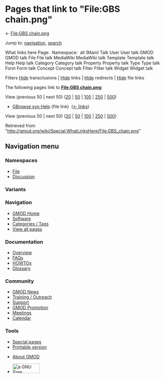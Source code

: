 <div id="mw-page-base" class="noprint">

</div>

<div id="mw-head-base" class="noprint">

</div>

<div id="content" class="mw-body" role="main">

<span id="top"></span>

<div id="mw-js-message" style="display:none;">

</div>



# <span dir="auto">Pages that link to "File:GBS chain.png"</span>

<div id="bodyContent">

<div id="contentSub">

← [File:GBS chain.png](/wiki/File:GBS_chain.png "File:GBS chain.png")

</div>

<div id="jump-to-nav" class="mw-jump">

Jump to: [navigation](#mw-navigation), [search](#p-search)

</div>

<div id="mw-content-text">

What links here Page:  Namespace:  all (Main) Talk User User talk GMOD
GMOD talk File File talk MediaWiki MediaWiki talk Template Template talk
Help Help talk Category Category talk Property Property talk Type Type
talk Form Form talk Concept Concept talk Filter Filter talk Widget
Widget talk

Filters
[Hide](/mediawiki/index.php?title=Special:WhatLinksHere/File:GBS_chain.png&hidetrans=1 "Special:WhatLinksHere/File:GBS chain.png")
transclusions \|
[Hide](/mediawiki/index.php?title=Special:WhatLinksHere/File:GBS_chain.png&hidelinks=1 "Special:WhatLinksHere/File:GBS chain.png")
links \|
[Hide](/mediawiki/index.php?title=Special:WhatLinksHere/File:GBS_chain.png&hideredirs=1 "Special:WhatLinksHere/File:GBS chain.png")
redirects \|
[Hide](/mediawiki/index.php?title=Special:WhatLinksHere/File:GBS_chain.png&hideimages=1 "Special:WhatLinksHere/File:GBS chain.png")
file links

The following pages link to **[File:GBS
chain.png](/wiki/File:GBS_chain.png "File:GBS chain.png")**:

View (previous 50 \| next 50)
([20](/mediawiki/index.php?title=Special:WhatLinksHere/File:GBS_chain.png&limit=20 "Special:WhatLinksHere/File:GBS chain.png")
\|
[50](/mediawiki/index.php?title=Special:WhatLinksHere/File:GBS_chain.png&limit=50 "Special:WhatLinksHere/File:GBS chain.png")
\|
[100](/mediawiki/index.php?title=Special:WhatLinksHere/File:GBS_chain.png&limit=100 "Special:WhatLinksHere/File:GBS chain.png")
\|
[250](/mediawiki/index.php?title=Special:WhatLinksHere/File:GBS_chain.png&limit=250 "Special:WhatLinksHere/File:GBS chain.png")
\|
[500](/mediawiki/index.php?title=Special:WhatLinksHere/File:GBS_chain.png&limit=500 "Special:WhatLinksHere/File:GBS chain.png"))

- [GBrowse syn Help](/wiki/GBrowse_syn_Help "GBrowse syn Help") (file
  link) ‎ <span class="mw-whatlinkshere-tools">([←
  links](/mediawiki/index.php?title=Special:WhatLinksHere&target=GBrowse+syn+Help "Special:WhatLinksHere"))</span>

View (previous 50 \| next 50)
([20](/mediawiki/index.php?title=Special:WhatLinksHere/File:GBS_chain.png&limit=20 "Special:WhatLinksHere/File:GBS chain.png")
\|
[50](/mediawiki/index.php?title=Special:WhatLinksHere/File:GBS_chain.png&limit=50 "Special:WhatLinksHere/File:GBS chain.png")
\|
[100](/mediawiki/index.php?title=Special:WhatLinksHere/File:GBS_chain.png&limit=100 "Special:WhatLinksHere/File:GBS chain.png")
\|
[250](/mediawiki/index.php?title=Special:WhatLinksHere/File:GBS_chain.png&limit=250 "Special:WhatLinksHere/File:GBS chain.png")
\|
[500](/mediawiki/index.php?title=Special:WhatLinksHere/File:GBS_chain.png&limit=500 "Special:WhatLinksHere/File:GBS chain.png"))

</div>

<div class="printfooter">

Retrieved from
"<http://gmod.org/wiki/Special:WhatLinksHere/File:GBS_chain.png>"

</div>

<div id="catlinks" class="catlinks catlinks-allhidden">

</div>

<div class="visualClear">

</div>

</div>

</div>

<div id="mw-navigation">

## Navigation menu

<div id="mw-head">



<div id="left-navigation">

<div id="p-namespaces" class="vectorTabs" role="navigation"
aria-labelledby="p-namespaces-label">

### Namespaces

- <span id="ca-nstab-image"><a href="/wiki/File:GBS_chain.png" accesskey="c"
  title="View the file page [c]">File</a></span>
- <span id="ca-talk"><a
  href="/mediawiki/index.php?title=File_talk:GBS_chain.png&amp;action=edit&amp;redlink=1"
  accesskey="t"
  title="Discussion about the content page [t]">Discussion</a></span>

</div>

<div id="p-variants" class="vectorMenu emptyPortlet" role="navigation"
aria-labelledby="p-variants-label">

### 

### Variants[](#)

<div class="menu">

</div>

</div>

</div>

<div id="right-navigation">





</div>



</div>

</div>

</div>

<div id="mw-panel">

<div id="p-logo" role="banner">

<a href="/wiki/Main_Page"
style="background-image: url(http://gmod.org/images/GMOD-cogs.png);"
title="Visit the main page"></a>

</div>

<div id="p-Navigation" class="portal" role="navigation"
aria-labelledby="p-Navigation-label">

### Navigation

<div class="body">

- <span id="n-GMOD-Home">[GMOD Home](/wiki/Main_Page)</span>
- <span id="n-Software">[Software](/wiki/GMOD_Components)</span>
- <span id="n-Categories-.2F-Tags">[Categories /
  Tags](/wiki/Categories)</span>
- <span id="n-View-all-pages">[View all
  pages](/wiki/Special:AllPages)</span>

</div>

</div>

<div id="p-Documentation" class="portal" role="navigation"
aria-labelledby="p-Documentation-label">

### Documentation

<div class="body">

- <span id="n-Overview">[Overview](/wiki/Overview)</span>
- <span id="n-FAQs">[FAQs](/wiki/Category:FAQ)</span>
- <span id="n-HOWTOs">[HOWTOs](/wiki/Category:HOWTO)</span>
- <span id="n-Glossary">[Glossary](/wiki/Glossary)</span>

</div>

</div>

<div id="p-Community" class="portal" role="navigation"
aria-labelledby="p-Community-label">

### Community

<div class="body">

- <span id="n-GMOD-News">[GMOD News](/wiki/GMOD_News)</span>
- <span id="n-Training-.2F-Outreach">[Training /
  Outreach](/wiki/Training_and_Outreach)</span>
- <span id="n-Support">[Support](/wiki/Support)</span>
- <span id="n-GMOD-Promotion">[GMOD
  Promotion](/wiki/GMOD_Promotion)</span>
- <span id="n-Meetings">[Meetings](/wiki/Meetings)</span>
- <span id="n-Calendar">[Calendar](/wiki/Calendar)</span>

</div>

</div>

<div id="p-tb" class="portal" role="navigation"
aria-labelledby="p-tb-label">

### Tools

<div class="body">

- <span id="t-specialpages"><a href="/wiki/Special:SpecialPages" accesskey="q"
  title="A list of all special pages [q]">Special pages</a></span>
- <span id="t-print"><a
  href="/mediawiki/index.php?title=Special:WhatLinksHere/File:GBS_chain.png&amp;printable=yes"
  rel="alternate" accesskey="p"
  title="Printable version of this page [p]">Printable version</a></span>

</div>

</div>

</div>

</div>

<div id="footer" role="contentinfo">

- <span id="footer-places-about">[About
  GMOD](/wiki/GMOD:About "GMOD:About")</span>

<!-- -->

- <span id="footer-copyrightico">[<img src="http://www.gnu.org/graphics/gfdl-logo-small.png" width="88"
  height="31" alt="a GNU Free Documentation License" />](http://www.gnu.org/licenses/fdl-1.3.html)</span>




</div>
